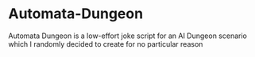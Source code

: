 # Automata-Dungeon
Automata Dungeon is a low-effort joke script for an AI Dungeon scenario which I randomly decided to create for no particular reason
